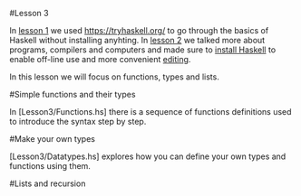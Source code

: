 #Lesson 3

In [lesson 1](lesson1.md) we used https://tryhaskell.org/ to go
through the basics of Haskell without installing anyhting. In
[lesson 2](lesson2.md) we talked more about programs, compilers and
computers and made sure to
[install Haskell](http://www.haskell.org/platform/) to enable off-line
use and more convenient [editing](editor.md).

In this lesson we will focus on functions, types and lists.

#Simple functions and their types

In [Lesson3/Functions.hs] there is a sequence of functions definitions
used to introduce the syntax step by step.

#Make your own types

[Lesson3/Datatypes.hs] explores how you can define your own types and
functions using them.

#Lists and recursion



